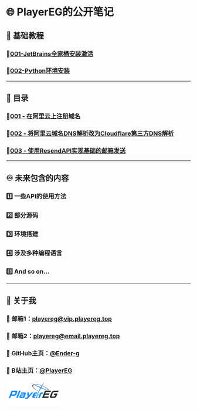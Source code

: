 # 🌐 PlayerEG的公开笔记

## 🔷 基础教程

### 🔹[001-JetBrains全家桶安装激活](MD/foundation/001-JetBrains全家桶安装激活.md)

### 🔹[002-Python环境安装](MD/foundation/002-Python环境安装.md)

---

## 🔶 目录

### 🔸[001 - 在阿里云上注册域名](MD/001%20-%20在阿里云上注册域名.md)

### 🔸[002 - 将阿里云域名DNS解析改为Cloudflare第三方DNS解析](MD/002%20-%20将阿里云域名DNS解析改为Cloudflare第三方DNS解析.md)

### 🔸[003 - 使用ResendAPI实现基础的邮箱发送](MD/003%20-%20使用ResendAPI实现基础的邮箱发送.md)

---

## ♾️ 未来包含的内容

### 1️⃣ 一些API的使用方法

### 2️⃣ 部分源码

### 3️⃣ 环境搭建

### 4️⃣ 涉及多种编程语言

### 5️⃣ And so on...

---

## 💫 关于我

### 💠 邮箱1：<playereg@vip.playereg.top>

### 💠 邮箱2：<playereg@email.playereg.top>

### 💠 GitHub主页：[@Ender-g](https://github.com/ender-g)

### 💠 B站主页：[@PlayerEG](https://space.bilibili.com/520500365)

<img src="./img/mylogo.png" width="150">